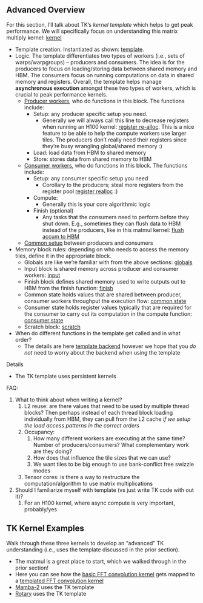 ## Advanced Overview

For this section, I’ll talk about TK’s *kernel template* which helps to get peak performance. We will specifically focus on understanding this matrix multiply kernel: [kernel](https://github.com/HazyResearch/ThunderKittens/blob/main/kernels/matmul/H100/matmul.cu)

* Template creation. Instantiated as shown: [template](https://github.com/HazyResearch/ThunderKittens/blob/99ecff7f69d8ce96dcbad431079c67018d9c9d6b/kernels/matmul/H100/matmul.cu#L18).   
* Logic. The template differentiates two types of workers (i.e., sets of warps/warpgroups) – producers and consumers. The idea is for the producers to focus on loading/storing data between shared memory and HBM. The consumers focus on running computations on data in shared memory and registers. Overall, the template helps manage **asynchronous execution** amongst these two types of workers, which is crucial to peak performance kernels.   
  * [Producer workers](https://github.com/HazyResearch/ThunderKittens/blob/99ecff7f69d8ce96dcbad431079c67018d9c9d6b/kernels/matmul/H100/matmul.cu#L49), who do functions in this block. The functions include:  
    * Setup: any producer specific setup you need.   
      * Generally we will always call this line to decrease registers when running an H100 kernel: [register re-alloc](https://github.com/HazyResearch/ThunderKittens/blob/99ecff7f69d8ce96dcbad431079c67018d9c9d6b/kernels/matmul/H100/matmul.cu#L51). This is a nice feature to be able to help the compute workers use larger tiles. The producers don’t really need their registers since they’re busy wrangling global/shared memory :)    
    * Load: load data from HBM to shared memory  
    * Store: stores data from shared memory to HBM  
  * [Consumer workers](https://github.com/HazyResearch/ThunderKittens/blob/99ecff7f69d8ce96dcbad431079c67018d9c9d6b/kernels/matmul/H100/matmul.cu#L65), who do functions in this block. The functions include:   
    * Setup: any consumer specific setup you need  
      * Corollary to the producers; steal more registers from the register pool [register realloc](https://github.com/HazyResearch/ThunderKittens/blob/99ecff7f69d8ce96dcbad431079c67018d9c9d6b/kernels/matmul/H100/matmul.cu#L67) :)    
    * Compute:   
      * Generally this is your core algorithmic logic  
    * Finish (optional)   
      * Any tasks that the consumers need to perform before they shut down. E.g., sometimes they can flush data to HBM instead of the producers, like in this matmul kernel: [flush accum to HBM](https://github.com/HazyResearch/ThunderKittens/blob/99ecff7f69d8ce96dcbad431079c67018d9c9d6b/kernels/matmul/H100/matmul.cu#L79)   
  * [Common setup](https://github.com/HazyResearch/ThunderKittens/blob/99ecff7f69d8ce96dcbad431079c67018d9c9d6b/kernels/matmul/H100/matmul.cu#L28) between producers and consumers  
* Memory block rules: depending on who needs to access the memory tiles, define it in the appropriate block.   
  * Globals are like we’re familiar with from the above sections: [globals](https://github.com/HazyResearch/ThunderKittens/blob/99ecff7f69d8ce96dcbad431079c67018d9c9d6b/kernels/matmul/H100/matmul.cu#L11)   
  * Input block is shared memory across producer and consumer workers: [input](https://github.com/HazyResearch/ThunderKittens/blob/99ecff7f69d8ce96dcbad431079c67018d9c9d6b/kernels/matmul/H100/matmul.cu#L12)  
  * Finish block defines shared memory used to write outputs out to HBM from the finish function: [finish](https://github.com/HazyResearch/ThunderKittens/blob/99ecff7f69d8ce96dcbad431079c67018d9c9d6b/kernels/matmul/H100/matmul.cu#L13)    
  * Common state holds values that are shared between producer, consumer workers throughput the execution flow: [common state](https://github.com/HazyResearch/ThunderKittens/blob/99ecff7f69d8ce96dcbad431079c67018d9c9d6b/kernels/matmul/H100/matmul.cu#L14)  
  * Consumer state holds register values typically that are required for the consumer to carry out its computation in the compute function: [consumer state](https://github.com/HazyResearch/ThunderKittens/blob/99ecff7f69d8ce96dcbad431079c67018d9c9d6b/kernels/matmul/H100/matmul.cu#L15)  
  * Scratch block: [scratch](https://github.com/HazyResearch/ThunderKittens/blob/99ecff7f69d8ce96dcbad431079c67018d9c9d6b/kernels/torch_scaled/scaled_matmul.cu#L39)   
* When do different functions in the template get called and in what order?  
  * The details are here [template backend](https://github.com/HazyResearch/ThunderKittens/blob/main/prototype/lcsf/lcsf.cuh) however we hope that you *do not* need to worry about the backend when using the template

Details

* The TK template uses persistent kernels

FAQ: 

1. What to think about when writing a kernel?   
   1. L2 reuse: are there values that need to be used by multiple thread blocks? Then perhaps instead of each thread block loading individually from HBM, they can pull from the L2 cache *if we setup the load access patterns in the correct orders*  
   2. Occupancy:   
      1. How many different workers are executing at the same time? Number of producers/consumers? What complementary work are they doing?  
      2. How does that influence the tile sizes that we can use?   
      3. We want tiles to be big enough to use bank-conflict free swizzle modes  
   3. Tensor cores: is there a way to restructure the computation/algorithm to use matrix multiplications  
2. Should I familiarize myself with template (vs just write TK code with out it)?   
   1. For an H100 kernel, where async compute is very important, probably/yes

## 

## TK Kernel Examples 

Walk through these three kernels to develop an “advanced” TK understanding (i.e., uses the template discussed in the prior section).

* The matmul is a great place to start, which we walked through in the prior section\!  
* Here you can see how the [basic FFT convolution kernel](https://github.com/HazyResearch/ThunderKittens/tree/main/kernels/fftconv/non_pc) gets mapped to a [templated FFT convolution kernel](https://github.com/HazyResearch/ThunderKittens/tree/main/kernels/fftconv/pc)  
* [Mamba-2](https://github.com/HazyResearch/ThunderKittens/tree/main/kernels/mamba2) uses the TK template  
* [Rotary](https://github.com/HazyResearch/ThunderKittens/tree/main/kernels/rotary) uses the TK template   
